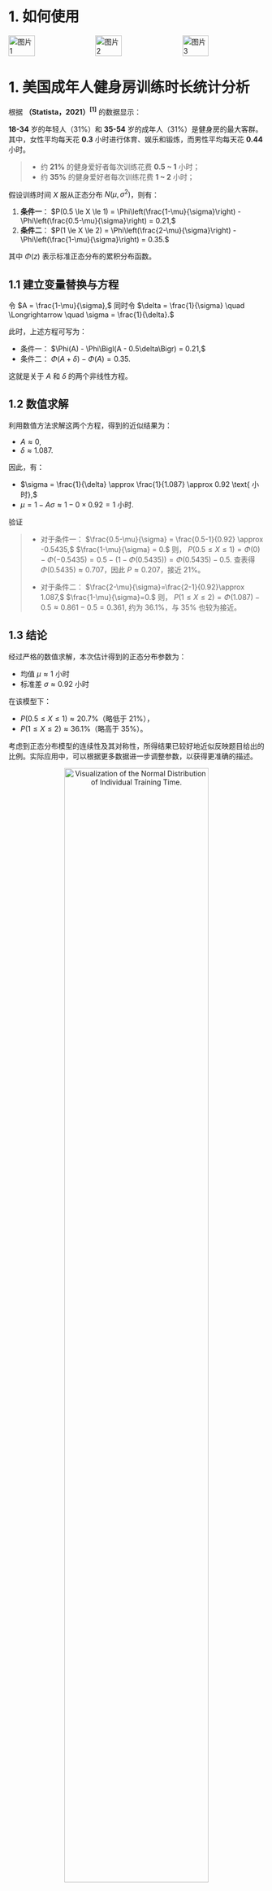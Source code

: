 # 1. 如何使用

<div style="display: flex; justify-content: space-between; align-items: center;">
  <img src="docs/pic/1.jpg" alt="图片1" style="width: 32%; margin-right: 1%;">
  <img src="docs/pic/2.jpg" alt="图片2" style="width: 32%; margin-right: 1%;">
  <img src="docs/pic/3.jpg" alt="图片3" style="width: 32%;">
</div>


# 1. 美国成年人健身房训练时长统计分析

根据 **（Statista，2021）<sup>[1]</sup>** 的数据显示：

 **18-34** 岁的年轻人（31%）和 **35-54** 岁的成年人（31%）是健身房的最大客群。
其中，女性平均每天花 **0.3** 小时进行体育、娱乐和锻炼，而男性平均每天花 **0.44** 小时。

> - 约 **21%** 的健身爱好者每次训练花费 **0.5 ~ 1** 小时；
> - 约 **35%** 的健身爱好者每次训练花费 **1 ~ 2** 小时；

假设训练时间 $X$ 服从正态分布 $N(\mu, \sigma^2)$，则有：

1. **条件一**：
   $P(0.5 \le X \le 1) = \Phi\left(\frac{1-\mu}{\sigma}\right) - \Phi\left(\frac{0.5-\mu}{\sigma}\right) = 0.21,$
2. **条件二**：
   $P(1 \le X \le 2) = \Phi\left(\frac{2-\mu}{\sigma}\right) - \Phi\left(\frac{1-\mu}{\sigma}\right) = 0.35.$

其中 $\Phi(z)$ 表示标准正态分布的累积分布函数。

## 1.1 建立变量替换与方程

令
$A = \frac{1-\mu}{\sigma},$
同时令
$\delta = \frac{1}{\sigma} \quad \Longrightarrow \quad \sigma = \frac{1}{\delta}.$

此时，上述方程可写为：
- 条件一：
  $\Phi(A) - \Phi\Bigl(A - 0.5\delta\Bigr) = 0.21,$
- 条件二：
  $\Phi(A+\delta) - \Phi(A) = 0.35.$

这就是关于 $A$ 和 $\delta$ 的两个非线性方程。

## 1.2 数值求解

利用数值方法求解这两个方程，得到的近似结果为：
- $A \approx 0,$
- $\delta \approx 1.087.$

因此，有：
- $\sigma = \frac{1}{\delta} \approx \frac{1}{1.087} \approx 0.92 \text{ 小时},$
- $\mu = 1 - A\sigma \approx 1 - 0 \times 0.92 = 1 \text{ 小时}.$

验证
> - 对于条件一：
>   $\frac{0.5-\mu}{\sigma} = \frac{0.5-1}{0.92} \approx -0.5435,$
>   $\frac{1-\mu}{\sigma} = 0.$
>   则，
>   $P(0.5\le X\le 1)=\Phi(0)-\Phi(-0.5435)=0.5-\left(1-\Phi(0.5435)\right)=\Phi(0.5435)-0.5.$
>   查表得 $\Phi(0.5435) \approx 0.707$，因此 $P \approx 0.207$，接近 21%。
>
> - 对于条件二：
>   $\frac{2-\mu}{\sigma}=\frac{2-1}{0.92}\approx 1.087,$
>   $\frac{1-\mu}{\sigma}=0.$
>   则，
>   $P(1\le X\le 2)=\Phi(1.087)-0.5\approx 0.861-0.5=0.361,$
>   约为 36.1%，与 35% 也较为接近。

## 1.3 结论

经过严格的数值求解，本次估计得到的正态分布参数为：

- 均值 $\mu \approx 1$ 小时
- 标准差 $\sigma \approx 0.92$ 小时

在该模型下：

- $P(0.5 \le X \le 1) \approx 20.7\%$（略低于 21%），
- $P(1 \le X \le 2) \approx 36.1\%$（略高于 35%）。

考虑到正态分布模型的连续性及其对称性，所得结果已较好地近似反映题目给出的比例。实际应用中，可以根据更多数据进一步调整参数，以获得更准确的描述。

<div style="text-align: center;">
<img src="docs/pic/normal_distribution.png" alt="Visualization of the Normal Distribution of Individual Training Time." style="width:75%;" />
</div>

# 2. 最受欢迎的健身时段

最受欢迎的健身时间是清晨 5 点至 9 点，38% 的健身房会员在这个时间段健身。

> - 约 **29%** 的健身房会员在上午 9 点至中午期间健身。
>
> - 约 **25%** 的健身房会员在中午至下午 2 点期间健身。
>
> - 约 **20%** 的健身房会员在下午 2 点至 5 点期间健身。
>
> - 约 **25%** 的健身房会员在傍晚 5 点至 8 点期间健身。
>
> - 约 **16%** 的健身房会员在晚间 8 点至 11 点期间健身。

<div style="text-align: center;">
<img src="docs/pic/workout_time_intervals.png" alt="Visualization of the most favorite workout time." style="width:75%;" />
</div>


# 3. 历史数据

## 3.1 按年观察每周不同时刻的实时健身人数

<div style="text-align: center;">
<img src="docs/output_images/09_integration_by_year_2024.png" alt="Visualization of the most favorite workout timse." style="width:100%;" />
</div>

<div style="text-align: center;">
<img src="docs/output_images/09_integration_by_year_2025.png" alt="Visualization of the most favorite workout timse." style="width:100%;" />
</div>

## 3.2 不同年份特定日期的实时人数分布

<div style="text-align: center;">
<img src="docs/output_images/10_mondays_by_year.png" alt="Visualization of the most favorite workout timse." style="width:100%;" />
</div>

<div style="text-align: center;">
<img src="docs/output_images/11_tuesdays_by_year.png" alt="Visualization of the most favorite workout timse." style="width:100%;" />
</div>

<div style="text-align: center;">
<img src="docs/output_images/12_wednesdays_by_year.png" alt="Visualization of the most favorite workout timse." style="width:100%;" />
</div>

<div style="text-align: center;">
<img src="docs/output_images/13_thursdays_by_year.png" alt="Visualization of the most favorite workout timse." style="width:100%;" />
</div>

<div style="text-align: center;">
<img src="docs/output_images/14_fridays_by_year.png" alt="Visualization of the most favorite workout timse." style="width:100%;" />
</div>

<div style="text-align: center;">
<img src="docs/output_images/15_saturdays_by_year.png" alt="Visualization of the most favorite workout timse." style="width:100%;" />
</div>

<div style="text-align: center;">
<img src="docs/output_images/16_sundays_by_year.png" alt="Visualization of the most favorite workout timse." style="width:100%;" />
</div>

### References

- [Website] 101 Gym Membership Statistics to Know [Ref$^{[1]}$](https://gymdesk.com/blog/gym-membership-statistics/)
- [Source Code] Visualization of the Normal Distribution of Individual Training Time. [Ref$^{[2]}$](https://github.com/CharmingZh/IsItBusy/blob/master/analysis/normal_distribution.py)
- [Source Code] Visualization of the most favorite workout time. [Ref$^{[3]}$](https://github.com/CharmingZh/IsItBusy/blob/master/analysis/workout_time.py)
